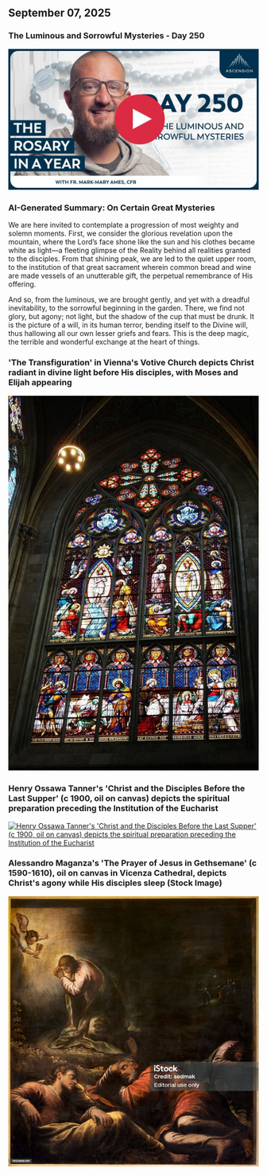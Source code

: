 ## September 07, 2025

### The Luminous and Sorrowful Mysteries - Day 250

[![The Luminous and Sorrowful Mysteries](/September/jpgs/Day250.jpg)](https://youtu.be/7Isg4PYEBMM "The Luminous and Sorrowful Mysteries")

### AI-Generated Summary: On Certain Great Mysteries

We are here invited to contemplate a progression of most weighty and solemn moments. First, we consider the glorious revelation upon the mountain, where the Lord’s face shone like the sun and his clothes became white as light—a fleeting glimpse of the Reality behind all realities granted to the disciples. From that shining peak, we are led to the quiet upper room, to the institution of that great sacrament wherein common bread and wine are made vessels of an unutterable gift, the perpetual remembrance of His offering.

And so, from the luminous, we are brought gently, and yet with a dreadful inevitability, to the sorrowful beginning in the garden. There, we find not glory, but agony; not light, but the shadow of the cup that must be drunk. It is the picture of a will, in its human terror, bending itself to the Divine will, thus hallowing all our own lesser griefs and fears. This is the deep magic, the terrible and wonderful exchange at the heart of things.

### 'The Transfiguration' in Vienna's Votive Church depicts Christ radiant in divine light before His disciples, with Moses and Elijah appearing

[!['The Transfiguration' in Vienna's Votive Church depicts Christ radiant in divine light before His disciples, with Moses and Elijah appearing](September/jpgs/Transfiguration_q4AQFztv.jpg)](https://in.pinterest.com/pin/305822630958390299/ "'The Transfiguration' in Vienna's Votive Church depicts Christ radiant in divine light before His disciples, with Moses and Elijah appearing")

### Henry Ossawa Tanner's 'Christ and the Disciples Before the Last Supper' (c 1900, oil on canvas) depicts the spiritual preparation preceding the Institution of the Eucharist

[![Henry Ossawa Tanner's 'Christ and the Disciples Before the Last Supper' (c 1900, oil on canvas) depicts the spiritual preparation preceding the Institution of the Eucharist](September/jpgs/christdiscipleshenrytanner_birz1sXT.jpg)](https://upload.wikimedia.org/wikipedia/commons/a/ae/Christ_and_the_Disciples_Before_the_Last_Supper_by_Henry_Ossawa_Tanner.jpg "Henry Ossawa Tanner's 'Christ and the Disciples Before the Last Supper' (c 1900, oil on canvas) depicts the spiritual preparation preceding the Institution of the Eucharist")

### Alessandro Maganza's 'The Prayer of Jesus in Gethsemane' (c 1590-1610), oil on canvas in Vicenza Cathedral, depicts Christ's agony while His disciples sleep (Stock Image)

[![Alessandro Maganza's 'The Prayer of Jesus in Gethsemane' (c 1590-1610), oil on canvas in Vicenza Cathedral, depicts Christ's agony while His disciples sleep](September/jpgs/Gethsemane_46KWoTs3.jpg)](https://www.istockphoto.com/photo/vicenza-the-painting-of-prayer-of-jesus-in-gethsemane-garden-in-the-cathedral-by-gm1922845709-555481794 "Alessandro Maganza's 'The Prayer of Jesus in Gethsemane' (c 1590-1610), oil on canvas in Vicenza Cathedral, depicts Christ's agony while His disciples sleep")
